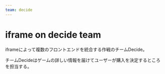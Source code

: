 ```yaml
---
team: decide
---
```


# iframe on decide team

iframeによって複数のフロントエンドを統合する作戦のチームDecide。

チームDecideはゲームの詳しい情報を届けてユーザーが購入を決定するところを担当する。